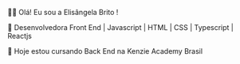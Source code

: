 👩‍💻 Olá! Eu sou a Elisângela Brito !

📱 Desenvolvedora Front End | Javascript | HTML | CSS | Typescript | Reactjs

🌱 Hoje estou cursando Back End  na Kenzie Academy Brasil
